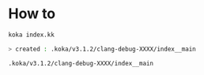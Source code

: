 # How to

```bash
koka index.kk

> created : .koka/v3.1.2/clang-debug-XXXX/index__main

.koka/v3.1.2/clang-debug-XXXX/index__main
```

